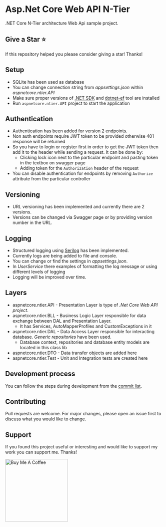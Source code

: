 # Asp.Net Core Web API N-Tier

.NET Core N-Tier architecture Web Api sample project.

## Give a Star ⭐️

If this repository helped you please consider giving a star! Thanks!

## Setup

- SQLite has been used as database
- You can change connection string from *appsettings.json* within *aspnetcore.ntier.API*
- Make sure proper versions of [.NET SDK](https://automapper.org/) and [dotnet-ef](https://learn.microsoft.com/en-us/ef/core/cli/dotnet) tool are installed
- Run `aspnetcore.ntier.API` project to start the application

## Authentication

- Authentication has been added for version 2 endpoints.
- Non auth endpoints require JWT token to be provided otherwise 401 response will be returned
- So you have to login or register first in order to get the JWT token then add it to the header while sending a request. It can be done by:
  - Clicking lock icon next to the particular endpoint and pasting token in the textbox on swagger page
  - Adding token for the ```Authorization``` header of the request
- You can disable authentication for endpoints by removing ```Authorize``` attribute from the particular controller

## Versioning

- URL versioning has been implemented and currently there are 2 versions.
- Versions can be changed via Swagger page or by providing version number in the URL.

## Logging

- Structured logging using [Serilog](https://serilog.net/) has been implemented.
- Currently logs are being added to file and console. 
- You can change or find the settings in *appsettings.json*.
- In *UserService* there examples of formatting the log message or using different levels of logging
- Logging will be improved over time.

## Layers

- aspnetcore.ntier.API - Presentation Layer is type of *.Net Core Web API project*.
- aspnetcore.ntier.BLL - Business Logic Layer responsible for data exchange between DAL and Presentation Layer.
  - It has Services, AutoMapperProfiles and CustomExceptions in it
- aspnetcore.ntier.DAL - Data Access Layer responsible for interacting database. *Generic repositories* have been used.
  - Database context, repositories and database entity models are located in this class lib
- aspnetcore.ntier.DTO - Data transfer objects are added here
- aspnetcore.ntier.Test - Unit and Integration tests are created here

## Development process

You can follow the steps during development from the [commit list](https://github.com/aghayeffemin/aspnetcore.ntier/commits/master).

## Contributing

Pull requests are welcome. For major changes, please open an issue first to discuss what you would like to change.

## Support

If you found this project useful or interesting and would like to support my work you can support me. Thanks!

<a href="https://www.buymeacoffee.com/aghayeffemin" target="_blank"><img src="https://cdn.buymeacoffee.com/buttons/default-orange.png" alt="Buy Me A Coffee" width="200"></a>